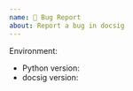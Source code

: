 ```yaml
---
name: 🐛 Bug Report
about: Report a bug in docsig
---
```


<!--
Thanks for submitting an issue!
-->

<!--
Please replace this comment with a clear outline of what the bug is.
-->

<!--
Please describe how to replicate the bug.

Include a minimal reproducible example that demonstrates the bug.
Include the full traceback if there was an exception.
-->

<!--
Please describe the expected behavior that should have happened but
didn't.
-->

Environment:

- Python version:
- docsig version:
